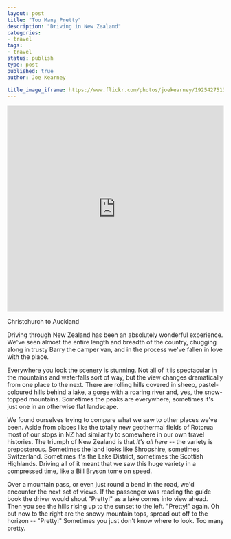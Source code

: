 ```yaml
---
layout: post
title: "Too Many Pretty"
description: "Driving in New Zealand"
categories:
- travel
tags:
- travel
status: publish
type: post
published: true
author: Joe Kearney

title_image_iframe: https://www.flickr.com/photos/joekearney/19254275131/in/album-72157652379606419/player/
---
```


<div class="inline-image inline-image-right">
	<iframe height="480" width='100%' frameborder='0' allowtransparency='true' scrolling='no' src='https://www.google.com/maps/d/embed?mid=zC-ZSl50AxLM.kV_22v6doZQY'></iframe>
	<div class="inline-image-cap"><p>Christchurch to Auckland</p></div>
</div>

Driving through New Zealand has been an absolutely wonderful experience. We've seen almost the entire length and breadth of the country, chugging along in trusty Barry the camper van, and in the process we've fallen in love with the place.

Everywhere you look the scenery is stunning. Not all of it is spectacular in the mountains and waterfalls sort of way, but the view changes dramatically from one place to the next. There are rolling hills covered in sheep, pastel-coloured hills behind a lake, a gorge with a roaring river and, yes, the snow-topped mountains. Sometimes the peaks are everywhere, sometimes it's just one in an otherwise flat landscape.

We found ourselves trying to compare what we saw to other places we've been. Aside from places like the totally new geothermal fields of Rotorua most of our stops in NZ had similarity to somewhere in our own travel histories. The triumph of New Zealand is that _it's all here_ -- the variety is preposterous. Sometimes the land looks like Shropshire, sometimes Switzerland. Sometimes it's the Lake District, sometimes the Scottish Highlands. Driving all of it meant that we saw this huge variety in a compressed time, like a Bill Bryson tome on speed.

Over a mountain pass, or even just round a bend in the road, we'd encounter the next set of views. If the passenger was reading the guide book the driver would shout "Pretty!" as a lake comes into view ahead. Then you see the hills rising up to the sunset to the left. "Pretty!" again. Oh but now to the right are the snowy mountain tops, spread out off to the horizon -- "Pretty!" Sometimes you just don't know where to look. Too many pretty.
